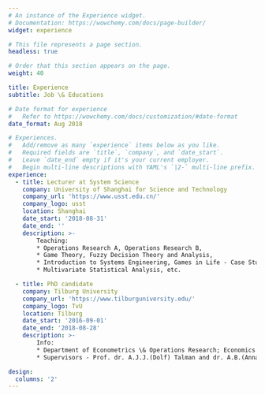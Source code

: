 ```yaml
---
# An instance of the Experience widget.
# Documentation: https://wowchemy.com/docs/page-builder/
widget: experience

# This file represents a page section.
headless: true

# Order that this section appears on the page.
weight: 40

title: Experience
subtitle: Job \& Educations

# Date format for experience
#   Refer to https://wowchemy.com/docs/customization/#date-format
date_format: Aug 2018

# Experiences.
#   Add/remove as many `experience` items below as you like.
#   Required fields are `title`, `company`, and `date_start`.
#   Leave `date_end` empty if it's your current employer.
#   Begin multi-line descriptions with YAML's `|2-` multi-line prefix.
experience:
  - title: Lecturer at System Science
    company: University of Shanghai for Science and Technology
    company_url: 'https://www.usst.edu.cn/'
    company_logo: usst
    location: Shanghai
    date_start: '2018-08-31'
    date_end: ''
    description: >-
        Teaching: 
        * Operations Research A, Operations Research B, 
        * Game Theory, Fuzzy Decision Theory and Analysis, 
        * Introduction to Systems Engineering, Games in Life - Case Study, 
        * Multivariate Statistical Analysis, etc.

  - title: PhD candidate 
    company: Tilburg University
    company_url: 'https://www.tilburguniversity.edu/'
    company_logo: TvU
    location: Tilburg
    date_start: '2016-09-01'
    date_end: '2018-08-28'
    description: >-
        Info:
        * Department of Econometrics \& Operations Research; Economics Group; 
        * Supervisors - Prof. dr. A.J.J.(Dolf) Talman and dr. A.B.(Anna) Khmelnitskaya

design:
  columns: '2'
---
```


